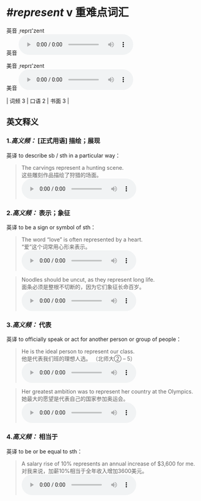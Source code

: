 # ***\#represent*** v  重难点词汇
英音 ˌreprɪ'zent  
英音
<audio src="./media/represent-B.aac" controls="controls"></audio>

美音 ˌreprɪ'zent  
美音
<audio src="./media/represent.aac" controls="controls"></audio>



| 词频 3 | 口语 2 | 书面 3 |  

英文释义
---
### 1.*高义频：* **[正式用语] 描绘；展现**  
英译 to describe sb / sth in a particular way：

 > The carvings represent a hunting scene.   
 > 这些雕刻作品描绘了狩猎的场面。    
<audio src="./media/represent-5.aac" controls="controls"></audio>

### 2.*高义频：* **表示；象征**  
英译 to be a sign or symbol of sth：

 > The word “love” is often represented by a heart.  
 > “爱”这个词常用心形来表示。    
<audio src="./media/represent-3.aac" controls="controls"></audio>

 > Noodles should be uncut, as they represent long life.  
 > 面条必须是整根不切断的，因为它们象征长命百岁。    
<audio src="./media/represent51.aac" controls="controls"></audio>

### 3.*高义频：* **代表**  
英译 to officially speak or act for another person or group of people：

 > He is the ideal person to represent our class.   
 > 他是代表我们班的理想人选。  （北师大② – 5）  
<audio src="./media/represent-1.aac" controls="controls"></audio>

 > Her greatest ambition was to represent her country at the Olympics.  
 > 她最大的愿望是代表自己的国家参加奥运会。    
<audio src="./media/Her greatest ambition was to represent her country _AAC.aac" controls="controls"></audio>

### 4.*高义频：* **相当于**  
英译 to be or be equal to sth：

 > A salary rise of 10% represents an annual increase of $3,600 for me.   
 > 对我来说，加薪10%相当于全年收入增加3600美元。    
<audio src="./media/represent-7.aac" controls="controls"></audio>



